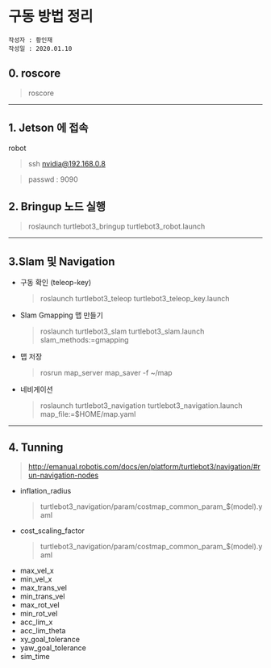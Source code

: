 #  구동 방법 정리
```
작성자 : 황인재
작성일 : 2020.01.10
```

## 0. roscore
> roscore

---
## 1. Jetson 에 접속 
robot
>ssh nvidia@192.168.0.8 

> passwd : 9090
## 2. Bringup 노드 실행
>roslaunch turtlebot3_bringup turtlebot3_robot.launch

---

## 3.Slam 및 Navigation
* 구동 확인 (teleop-key)
    >roslaunch turtlebot3_teleop turtlebot3_teleop_key.launch
* Slam Gmapping 맵 만들기
    >roslaunch turtlebot3_slam turtlebot3_slam.launch slam_methods:=gmapping
* 맵 저장
    >rosrun map_server map_saver -f ~/map
* 네비게이션
    >roslaunch turtlebot3_navigation turtlebot3_navigation.launch map_file:=$HOME/map.yaml 
---
## 4. Tunning
>http://emanual.robotis.com/docs/en/platform/turtlebot3/navigation/#run-navigation-nodes 
* inflation_radius
    >turtlebot3_navigation/param/costmap_common_param_$(model).yaml
* cost_scaling_factor
    >turtlebot3_navigation/param/costmap_common_param_$(model).yaml
* max_vel_x
* min_vel_x
* max_trans_vel
* min_trans_vel
* max_rot_vel
* min_rot_vel
* acc_lim_x
* acc_lim_theta
* xy_goal_tolerance
* yaw_goal_tolerance
* sim_time


